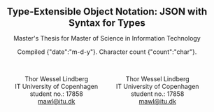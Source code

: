 <p align="center">
<b style="font-size: 1.515em">Type-Extensible Object Notation: JSON with Syntax for Types</b>
</p>

<p align="center">
Master's Thesis for Master of Science in Information Technology
</p>

<p align="center">
Compiled {"date":"m-d-y"}. Character count {"count":"char"}.
</p>

<br>

<div style="display:flex;justify-content:space-evenly">
<p align="center">
Thor Wessel Lindberg
<br>
IT University of Copenhagen
<br>
student no.: 17858
<br>
<a href="mailto:mawl@itu.dk">mawl@itu.dk</a>
</p>
<p align="center">
Thor Wessel Lindberg
<br>
IT University of Copenhagen
<br>
student no.: 17858
<br>
<a href="mailto:mawl@itu.dk">mawl@itu.dk</a>
</p>
</div>

<br>